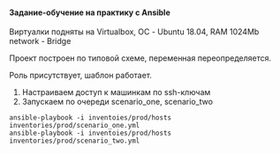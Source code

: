 #### Задание-обучение на практику с Ansible

Виртуалки подняты на Virtualbox, ОС - Ubuntu 18.04, RAM 1024Mb network - Bridge

Проект построен по типовой схеме, переменная переопределяется.

Роль присутствует, шаблон работает.

1. Настраиваем доступ к машинкам по ssh-ключам
2. Запускаем по очереди scenario_one, scenario_two

```
ansible-playbook -i inventoies/prod/hosts inventories/prod/scenario_one.yml
ansible-playbook -i inventoies/prod/hosts inventories/prod/scenario_two.yml
```
